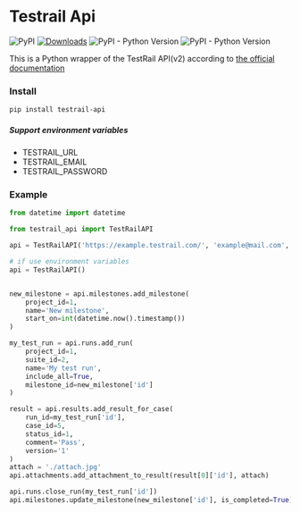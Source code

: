 # Testrail Api

![PyPI](https://img.shields.io/pypi/v/testrail-api?color=%2301a001&label=version&logo=version)
[![Downloads](https://pepy.tech/badge/testrail-api)](https://github.com/tolstislon/testrail-api)
![PyPI - Python Version](https://img.shields.io/pypi/pyversions/testrail-api.svg)
![PyPI - Python Version](https://img.shields.io/badge/TestRail-6.1.1.1021-blue)

This is a Python wrapper of the TestRail API(v2) according to [the official documentation](http://docs.gurock.com/testrail-api2/start)


### Install

```bash
pip install testrail-api
```

##### Support environment variables
* TESTRAIL_URL
* TESTRAIL_EMAIL
* TESTRAIL_PASSWORD

### Example

```python
from datetime import datetime

from testrail_api import TestRailAPI

api = TestRailAPI('https://example.testrail.com/', 'example@mail.com', 'password')

# if use environment variables
api = TestRailAPI()


new_milestone = api.milestones.add_milestone(
    project_id=1, 
    name='New milestone', 
    start_on=int(datetime.now().timestamp())
)

my_test_run = api.runs.add_run(
    project_id=1, 
    suite_id=2, 
    name='My test run', 
    include_all=True, 
    milestone_id=new_milestone['id']
)

result = api.results.add_result_for_case(
    run_id=my_test_run['id'], 
    case_id=5, 
    status_id=1, 
    comment='Pass', 
    version='1'
)
attach = './attach.jpg'
api.attachments.add_attachment_to_result(result[0]['id'], attach)

api.runs.close_run(my_test_run['id'])
api.milestones.update_milestone(new_milestone['id'], is_completed=True)
```

